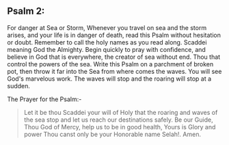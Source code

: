 ## Psalm 2:

For danger at Sea or Storm, Whenever you travel on sea and the storm arises, and your life is in danger of death, read this Psalm without hesitation or doubt. Remember to call the holy names as you read along. Scaddei meaning God the Almighty. Begin quickly  to pray with confidence, and believe in God that is everywhere, the creator of sea without end. Thou that control the powers of the sea. Write this Psalm on a parchment of broken pot, then throw it far into the Sea from where comes the waves. You will see God's marvelous work. The waves will stop and the roaring will stop at a sudden. 

The Prayer for the Psalm:-
> Let it be thou Scaddei your will of Holy that the roaring and waves of the sea stop and let us reach our destinations safely.
Be our Guide, Thou God of Mercy, help us to be in good health, Yours is Glory and power Thou canst only be your Honorable name Selah!.
Amen.